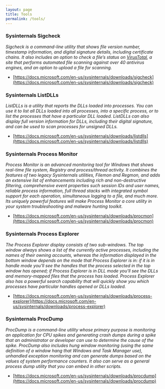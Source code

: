```yaml
---
layout: page
title: Tools
permalink: /tools/
---
```


### Sysinternals Sigcheck
*Sigcheck is a command-line utility that shows file version number, timestamp information, and digital signature details, including certificate chains. It also includes an option to check a file’s status on [VirusTotal](https://www.virustotal.com), a site that performs automated file scanning against over 40 antivirus engines, and an option to upload a file for scanning.*

* [https://docs.microsoft.com/en-us/sysinternals/downloads/sigcheck](https://docs.microsoft.com/en-us/sysinternals/downloads/sigcheck)

### Sysinternals ListDLLs
*ListDLLs is a utility that reports the DLLs loaded into processes. You can use it to list all DLLs loaded into all processes, into a specific process, or to list the processes that have a particular DLL loaded. ListDLLs can also display full version information for DLLs, including their digital signature, and can be used to scan processes for unsigned DLLs.*

* [https://docs.microsoft.com/en-us/sysinternals/downloads/listdlls](https://docs.microsoft.com/en-us/sysinternals/downloads/listdlls)

### Sysinternals Process Monitor
*Process Monitor is an advanced monitoring tool for Windows that shows real-time file system, Registry and process/thread activity. It combines the features of two legacy Sysinternals utilities, Filemon and Regmon, and adds an extensive list of enhancements including rich and non-destructive filtering, comprehensive event properties such session IDs and user names, reliable process information, full thread stacks with integrated symbol support for each operation, simultaneous logging to a file, and much more. Its uniquely powerful features will make Process Monitor a core utility in your system troubleshooting and malware hunting toolkit.*

* [https://docs.microsoft.com/en-us/sysinternals/downloads/procmon](https://docs.microsoft.com/en-us/sysinternals/downloads/procmon)

### Sysinternals Process Explorer
*The Process Explorer display consists of two sub-windows. The top window always shows a list of the currently active processes, including the names of their owning accounts, whereas the information displayed in the bottom window depends on the mode that Process Explorer is in: if it is in handle mode you'll see the handles that the process selected in the top window has opened; if Process Explorer is in DLL mode you'll see the DLLs and memory-mapped files that the process has loaded. Process Explorer also has a powerful search capability that will quickly show you which processes have particular handles opened or DLLs loaded.*

* [https://docs.microsoft.com/en-us/sysinternals/downloads/process-explorer](https://docs.microsoft.com/en-us/sysinternals/downloads/process-explorer)

### Sysinternals ProcDump
*ProcDump is a command-line utility whose primary purpose is monitoring an application for CPU spikes and generating crash dumps during a spike that an administrator or developer can use to determine the cause of the spike. ProcDump also includes hung window monitoring (using the same definition of a window hang that Windows and Task Manager use), unhandled exception monitoring and can generate dumps based on the values of system performance counters. It also can serve as a general process dump utility that you can embed in other scripts.*

* [https://docs.microsoft.com/en-us/sysinternals/downloads/procdump](https://docs.microsoft.com/en-us/sysinternals/downloads/procdump)
